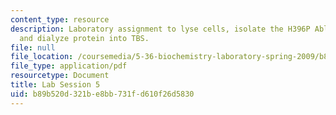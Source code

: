 ```yaml
---
content_type: resource
description: Laboratory assignment to lyse cells, isolate the H396P Abl kinase domain,
  and dialyze protein into TBS.
file: null
file_location: /coursemedia/5-36-biochemistry-laboratory-spring-2009/b89b520d321be8bb731fd610f26d5830_ses5.pdf
file_type: application/pdf
resourcetype: Document
title: Lab Session 5
uid: b89b520d-321b-e8bb-731f-d610f26d5830
---
```

